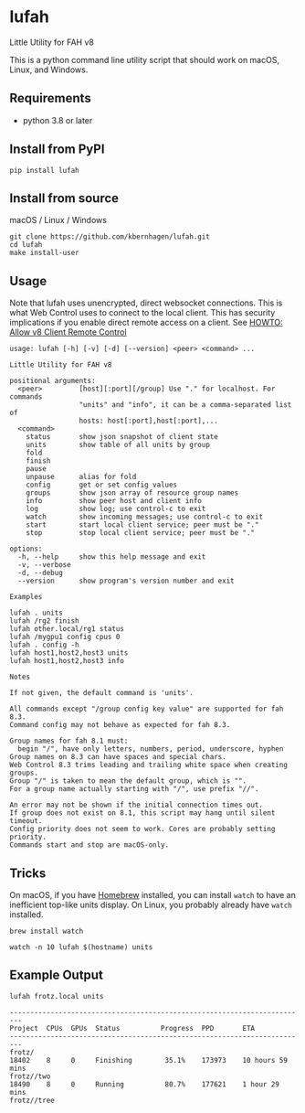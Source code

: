 # lufah

Little Utility for FAH v8

This is a python command line utility script that should
work on macOS, Linux, and Windows.


## Requirements

- python 3.8 or later


## Install from PyPI

```
pip install lufah
```

## Install from source

macOS / Linux / Windows
```
git clone https://github.com/kbernhagen/lufah.git
cd lufah
make install-user
```

## Usage

Note that lufah uses unencrypted, direct websocket connections.
This is what Web Control uses to connect to the local client.
This has security implications if you enable direct remote access on a client.
See [HOWTO: Allow v8 Client Remote Control](https://foldingforum.org/viewtopic.php?t=39050)

```
usage: lufah [-h] [-v] [-d] [--version] <peer> <command> ...

Little Utility for FAH v8

positional arguments:
  <peer>         [host][:port][/group] Use "." for localhost. For commands
                 "units" and "info", it can be a comma-separated list of
                 hosts: host[:port],host[:port],...
  <command>
    status       show json snapshot of client state
    units        show table of all units by group
    fold
    finish
    pause
    unpause      alias for fold
    config       get or set config values
    groups       show json array of resource group names
    info         show peer host and client info
    log          show log; use control-c to exit
    watch        show incoming messages; use control-c to exit
    start        start local client service; peer must be "."
    stop         stop local client service; peer must be "."

options:
  -h, --help     show this help message and exit
  -v, --verbose
  -d, --debug
  --version      show program's version number and exit

Examples

lufah . units
lufah /rg2 finish
lufah other.local/rg1 status
lufah /mygpu1 config cpus 0
lufah . config -h
lufah host1,host2,host3 units
lufah host1,host2,host3 info

Notes

If not given, the default command is 'units'.

All commands except "/group config key value" are supported for fah 8.3.
Command config may not behave as expected for fah 8.3.

Group names for fah 8.1 must:
  begin "/", have only letters, numbers, period, underscore, hyphen
Group names on 8.3 can have spaces and special chars.
Web Control 8.3 trims leading and trailing white space when creating groups.
Group "/" is taken to mean the default group, which is "".
For a group name actually starting with "/", use prefix "//".

An error may not be shown if the initial connection times out.
If group does not exist on 8.1, this script may hang until silent timeout.
Config priority does not seem to work. Cores are probably setting priority.
Commands start and stop are macOS-only.
```

## Tricks

On macOS, if you have [Homebrew](https://brew.sh/) installed,
you can install `watch` to have an inefficient top-like units display.
On Linux, you probably already have `watch` installed.

```
brew install watch

watch -n 10 lufah $(hostname) units
```

## Example Output

```
lufah frotz.local units
```
```
-------------------------------------------------------------------------
Project  CPUs  GPUs  Status          Progress  PPD       ETA
-------------------------------------------------------------------------
frotz/
18402    8     0     Finishing        35.1%    173973    10 hours 59 mins
frotz//two
18490    8     0     Running          80.7%    177621    1 hour 29 mins
frotz//tree
```
